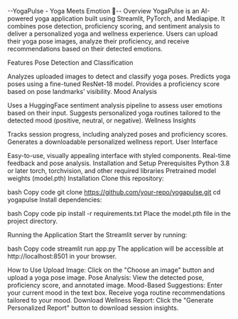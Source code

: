 --YogaPulse - Yoga Meets Emotion 🌸--
Overview
YogaPulse is an AI-powered yoga application built using Streamlit, PyTorch, and Mediapipe. It combines pose detection, proficiency scoring, and sentiment analysis to deliver a personalized yoga and wellness experience. Users can upload their yoga pose images, analyze their proficiency, and receive recommendations based on their detected emotions.

Features
Pose Detection and Classification

Analyzes uploaded images to detect and classify yoga poses.
Predicts yoga poses using a fine-tuned ResNet-18 model.
Provides a proficiency score based on pose landmarks' visibility.
Mood Analysis

Uses a HuggingFace sentiment analysis pipeline to assess user emotions based on their input.
Suggests personalized yoga routines tailored to the detected mood (positive, neutral, or negative).
Wellness Insights

Tracks session progress, including analyzed poses and proficiency scores.
Generates a downloadable personalized wellness report.
User Interface

Easy-to-use, visually appealing interface with styled components.
Real-time feedback and pose analysis.
Installation and Setup
Prerequisites
Python 3.8 or later
torch, torchvision, and other required libraries
Pretrained model weights (model.pth)
Installation
Clone this repository:

bash
Copy code
git clone https://github.com/your-repo/yogapulse.git
cd yogapulse
Install dependencies:

bash
Copy code
pip install -r requirements.txt
Place the model.pth file in the project directory.

Running the Application
Start the Streamlit server by running:

bash
Copy code
streamlit run app.py
The application will be accessible at http://localhost:8501 in your browser.

How to Use
Upload Image: Click on the "Choose an image" button and upload a yoga pose image.
Pose Analysis: View the detected pose, proficiency score, and annotated image.
Mood-Based Suggestions:
Enter your current mood in the text box.
Receive yoga routine recommendations tailored to your mood.
Download Wellness Report: Click the "Generate Personalized Report" button to download session insights.
